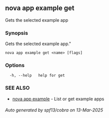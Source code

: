 ## nova app example get

Gets the selected example app

### Synopsis

Gets the selected example app."

```
nova app example get <name> [flags]
```

### Options

```
  -h, --help   help for get
```

### SEE ALSO

* [nova app example](nova_app_example.md)	 - List or get example apps

###### Auto generated by spf13/cobra on 13-Mar-2025
